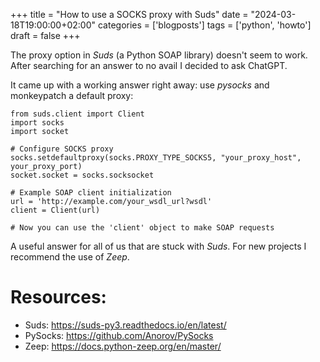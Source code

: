 +++
title = "How to use a SOCKS proxy with Suds"
date = "2024-03-18T19:00:00+02:00"
categories = ['blogposts']
tags = ['python', 'howto']
draft = false
+++

The proxy option in *Suds* (a Python SOAP library) doesn't seem to work. After searching for an answer to no avail I decided to ask ChatGPT.
<!--more-->

It came up with a working answer right away: use *pysocks* and monkeypatch a default proxy:

```
from suds.client import Client
import socks
import socket

# Configure SOCKS proxy
socks.setdefaultproxy(socks.PROXY_TYPE_SOCKS5, "your_proxy_host", your_proxy_port)
socket.socket = socks.socksocket

# Example SOAP client initialization
url = 'http://example.com/your_wsdl_url?wsdl'
client = Client(url)

# Now you can use the 'client' object to make SOAP requests
```

A useful answer for all of us that are stuck with *Suds*. For new projects I recommend the use of *Zeep*.
# Resources:
- Suds: https://suds-py3.readthedocs.io/en/latest/
- PySocks: https://github.com/Anorov/PySocks
- Zeep: https://docs.python-zeep.org/en/master/
